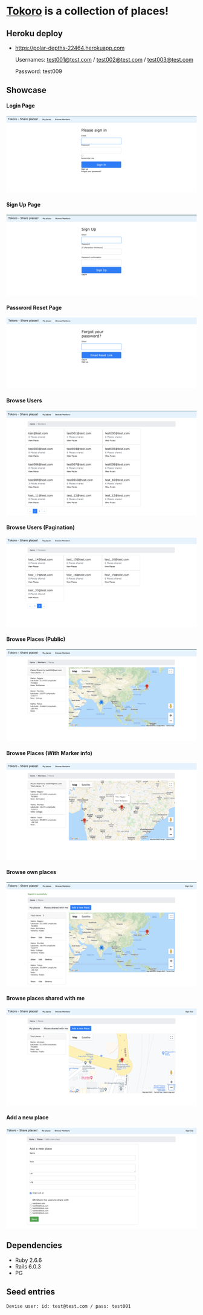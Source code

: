# [Tokoro]('https://japanesetactics.com/what-does-tokoro-mean-in-japanese-here-is-the-answer') is a collection of places!

## Heroku deploy
- https://polar-depths-22464.herokuapp.com
  
  Usernames: test001@test.com / test002@test.com  / test003@test.com 
  
  Password: test009
## Showcase
#### Login Page
![Login](public/showcase/1.png)

#### Sign Up Page
![Sign Up](public/showcase/2.png)

#### Password Reset Page
![Password Reset Page](public/showcase/3.png)

#### Browse Users
![Browse Users](public/showcase/4.png)

#### Browse Users (Pagination)
![Login](public/showcase/5.png)


#### Browse Places (Public)
![Browse Places (Public)](public/showcase/6.png)

#### Browse Places (With Marker info)
![Browse Places (With Marker info)](public/showcase/7.png)

#### Browse own places
![Browse own places](public/showcase/8.png)

#### Browse places shared with me
![Browse places shared with me](public/showcase/9.png)

#### Add a new place
![Add a new place](public/showcase/10.png)


## Dependencies
- Ruby 2.6.6
- Rails 6.0.3
- PG

## Seed entries

```
Devise user: id: test@test.com / pass: test001
```
